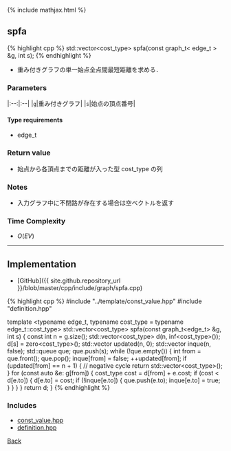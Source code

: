 {% include mathjax.html %}

## spfa

{% highlight cpp %}
std::vector<cost_type> spfa(const graph_t< edge_t > &g, int s);
{% endhighlight %}

- 重み付きグラフの単一始点全点間最短距離を求める．

### Parameters

|:--:|:--|
|`g`|重み付きグラフ|
|`s`|始点の頂点番号|

#### Type requirements

- edge_t

### Return value

- 始点から各頂点までの距離が入った型 cost_type の列

### Notes

- 入力グラフ中に不閉路が存在する場合は空ベクトルを返す

### Time Complexity

- $O(EV)$

---------------------------------------

## Implementation

- [GitHub]({{ site.github.repository_url }}/blob/master/cpp/include/graph/spfa.cpp)

{% highlight cpp %}
#include "../template/const_value.hpp"
#include "definition.hpp"

template <typename edge_t, typename cost_type = typename edge_t::cost_type>
std::vector<cost_type> spfa(const graph_t<edge_t> &g, int s) {
  const int n = g.size();
  std::vector<cost_type> d(n, inf<cost_type>()); d[s] = zero<cost_type>();
  std::vector<int> updated(n, 0);
  std::vector<bool> inque(n, false);
  std::queue<int> que;
  que.push(s);
  while (!que.empty()) {
    int from = que.front();
    que.pop();
    inque[from] = false;
    ++updated[from];
    if (updated[from] == n + 1) {
      // negative cycle
      return std::vector<cost_type>();
    }
    for (const auto &e: g[from]) {
      cost_type cost = d[from] + e.cost;
      if (cost < d[e.to]) {
        d[e.to] = cost;
        if (!inque[e.to]) {
          que.push(e.to);
          inque[e.to] = true;
        }
      }
    }
  }
  return d;
}
{% endhighlight %}

### Includes

- [const_value.hpp](../template/const_value)
- [definition.hpp](definition)

[Back](../..)
